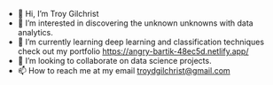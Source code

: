 - 👋 Hi, I’m Troy Gilchrist
- 👀 I’m interested in discovering the unknown unknowns with data analytics.
- 🌱 I’m currently learning deep learning and classification techniques check out my portfolio https://angry-bartik-48ec5d.netlify.app/ 
- 💞️ I’m looking to collaborate on data science projects.
- 📫 How to reach me at my email troydgilchrist@gmail.com

<!---
troydg2000/troydg2000 is a ✨ special ✨ repository because its `README.md` (this file) appears on your GitHub profile.
You can click the Preview link to take a look at your changes.
--->
